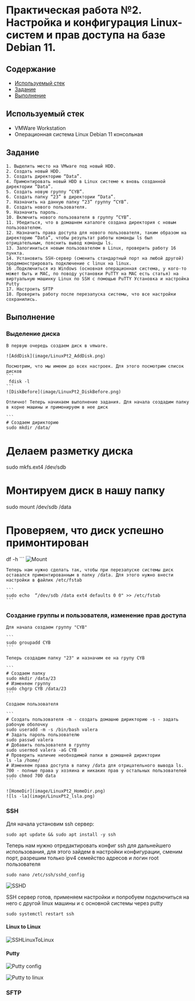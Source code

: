 # Практическая работа №2. Настройка и конфигурация Linux-систем и прав доступа на базе Debian 11.


## Содержание

  - [Используемый стек](#Используемый)
  - [Задание](#Задание)
  - [Выполнение](#Выполнение)


## Используемый стек
  - VMWare Workstation
  - Операционная система Linux Debian 11 консольная

## Задание

	1. Выделить место на VMware под новый HDD.
	2. Создать новый HDD.
	3. Создать директорию “Data”.
	4. Примонтировать новый HDD в Linux системе к вновь созданной директории “Data”.
	5. Создать новую группу “CYB”.
	6. Создать папку “23” в директории “Data”.
	7. Назначить на данную папку “23” группу “CYB”.
	8. Создать нового пользователя.
	9. Назначить пароль.
	10. Включить нового пользователя в группу “CYB”.
	11. Убедиться, что в домашнем каталоге создана директория с новым пользователем.
	12. Назначить права доступа для нового пользователя, таким образом на директорию “Data”, чтобы результат работы команды ls был отрицательным, пояснить вывод команды ls.
	13. Залогиниться новым пользователем в Linux, проверить работу 16 пункта.
	14. Установить SSH-сервер (сменить стандартный порт на любой другой) продемонстрировать подключение с linux на linux.
	16 .Подключиться из Windows (основная операционная система, у кого-то может быть и MAC, по поводу установки PuTTY на MAC есть статья) на виртуальную машинку Linux по SSH с помощью PuTTY Установка и настройка Putty
	17. Настроить SFTP
	18. Проверить работу после перезапуска системы, что все настройки сохранились.


## Выполнение

### Выделение диска

	В первую очередь создаем диск в vmware. 

	![AddDisk](image/LinuxPt2_AddDisk.png)

	Посмотрим, что мы имеем до всех настроек. Для этого посмотрим список дисков
	```
	 fdisk -l
	```
	![DiskBefore](image/LinuxPt2_DiskBefore.png)

	Отлично! Теперь начинаем выполнение задания. Для начала создадим папку в корне машины и примонируем в нее диск

	```
	# Создаем дирикторию
	sudo mkdir /data/
  # Делаем разметку диска
  sudo mkfs.ext4 /dev/sdb
  # Монтируем диск в нашу папку
  sudo mount /dev/sdb /data
  # Проверяем, что диск успешно примонтирован
  df -h
	```
	![Mount](image/LinuxPt2_Mount.png)


	Теперь нам нужно сделать так, чтобы при перезапуске системы диск оставался примонтированным в папку /data. Для этого нужно внести настройки в файлик /etc/fstab

	```
	sudo echo  “/dev/sdb /data ext4 defaults 0 0" >> /etc/fstab	
	```

### Создание группы и пользователя, изменение прав доступа

	Для начала создаем группу "CYB"

	```
	sudo groupadd CYB
	```

	Теперь создадим папку "23" и назначим ее на групу CYB

	```
	# Создаем папку
	sudo mkdir /data/23
	# Изменяем группу
	sudo chgrp CYB /data/23
	```

	Создаем пользователя

	```
	# Создать пользователя -m - создать домашню дирикторию -s - задать рабочую оболочку
	sudo useradd -m -s /bin/bash valera 
	# Задать пароль пользователю
	sudo passwd valera
	# Добавить пользователя в группу
	sudo usermod valera -aG CYB
	# Проверить наличие необходимой папки в домашней дириктории
	ls -la /home/
	# Изменяем права доступа в папку /data для отрицательного вывода ls. 700 - полные права у хозяина и никаких прав у остальных пользователей
	sudo chmod 700 data 
	```

	![HomeDir](image/LinuxPt2_HomeDir.png)
	![ls -la](image/LinuxPt2_lsla.png)


### SSH

  Для начала установим ssh сервер:

  ```
  sudo apt update && sudo apt install -y ssh
  ```

  Теперь нам нужно отредактировать конфиг ssh для дальнейшего использования, для этого зайдем в настройки конфигурации, сменим порт, разрешим только ipv4 семейство адресов и логин root пользователя

  ```
  sudo nano /etc/ssh/sshd_config
  ```

  ![SSHD](image/LinuxPt2_SSHD.png)

  SSH сервер готов, применяем настройки и попробуем подключиться на него с другой linux машины и с основной системы через putty

  ```
  sudo systemctl restart ssh
  ```

  #### Linux to Linux
   
  ![SSHLinuxToLinux](image/LinuxPt2_SSHLinuxToLinux.png)


  #### Putty

  ![Putty config](image/LinuxPt2_PuttyConfig.png)

  ![Putty to linux](image/LinuxPt2_LinuxPt2_SSHPuttyToLinux.png)

### SFTP
